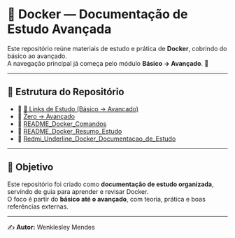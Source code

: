 # 🐳 Docker — Documentação de Estudo Avançada

Este repositório reúne materiais de estudo e prática de **Docker**, cobrindo do básico ao avançado.  
A navegação principal já começa pelo módulo **Básico → Avançado**. 🚀

---

## 📂 Estrutura do Repositório

- 📘 [📎 Links de Estudo (Básico → Avançado)](./Basico_Avancado/Links.md)  
- 📘 [Zero → Avançado](./Zero_Avancado)  
- 📘 [README_Docker_Comandos](./README_Docker_Comandos.md)  
- 📘 [README_Docker_Resumo_Estudo](./README_Docker_Resumo_Estudo.md)  
- 📘 [Redmi_Underline_Docker_Documentacao_de_Estudo](./Redmi_Underline_Docker_Documentacao_de_Estudo.md)  

---

## 🎯 Objetivo

Este repositório foi criado como **documentação de estudo organizada**, servindo de guia para aprender e revisar Docker.  
O foco é partir do **básico até o avançado**, com teoria, prática e boas referências externas.

---

✍️ **Autor:** Wenklesley Mendes
